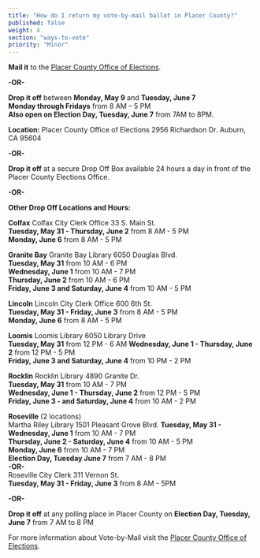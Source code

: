 ```yaml
---
title: "How do I return my vote-by-mail ballot in Placer County?"
published: false
weight: 4
section: "ways-to-vote"
priority: "Minor"
---
```


**Mail it** to the [Placer County Office of Elections](#section-election-office-contact).  

   **-OR-**
  
**Drop it off** between **Monday, May 9** and **Tuesday, June 7**  
**Monday through Fridays** from 8 AM – 5 PM  
**Also open on Election Day, Tuesday, June 7** from 7AM to 8PM.  

**Location:** Placer County Office of Elections 2956 Richardson Dr. Auburn, CA 95604  

   **-OR-**  

**Drop it off** at a secure Drop Off Box available 24 hours a day in front of the Placer County Elections Office.  

   **-OR-**  

**Other Drop Off Locations and Hours:**  

**Colfax** Colfax City Clerk Office 33 S. Main St.  
**Tuesday, May 31 - Thursday, June 2** from 8 AM - 5 PM  
**Monday, June 6** from 8 AM - 5 PM  

**Granite Bay** Granite Bay Library 6050 Douglas Blvd.  
**Tuesday, May 31** from 10 AM - 6 PM  
**Wednesday, June 1** from 10 AM - 7 PM  
**Thursday, June 2** from 10 AM - 6 PM  
**Friday, June 3 and Saturday, June 4** from 10 AM - 5 PM  

**Lincoln** Lincoln City Clerk Office 600 6th St.  
**Tuesday, May 31 - Friday, June 3** from 8 AM - 5 PM  
**Monday, June 6** from 8 AM - 5 PM  

**Loomis** Loomis Library 6050 Library Drive  
**Tuesday, May 31** from 12 PM - 6 AM
**Wednesday, June 1 - Thursday, June 2** from 12 PM - 5 PM  
**Friday, June 3  and  Saturday, June 4** from 10 PM - 2 PM  

**Rocklin** Rocklin Library 4890 Granite Dr.  
**Tuesday, May 31** from 10 AM - 7 PM  
**Wednesday, June 1 - Thursday, June 2** from 12 PM - 5 PM  
**Friday, June 3 - and Saturday, June 4**	from 10 AM - 2 PM  

**Roseville** (2 locations)  
Martha Riley Library 1501 Pleasant Grove Blvd.
**Tuesday, May 31 - Wednesday, June 1** from 10 AM - 7 PM  
**Thursday, June 2 - Saturday, June 4** from 10 AM - 5 PM  
**Monday, June 6** from 10 AM - 7 PM  
**Election Day, Tuesday June 7** from 7 AM - 8 PM  
  **-OR-**  
Roseville City Clerk 311 Vernon St.  
**Tuesday, May 31 - Friday, June 3** from 8 AM - 5PM  

  **-OR-**  
  
**Drop it off** at any polling place in Placer County on **Election Day, Tuesday, June 7** from 7 AM to 8 PM  

For more information about Vote-by-Mail visit the [Placer County Office of Elections](https://www.placerelections.com/apply-to-vote-by-mail.aspx#15).  
